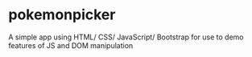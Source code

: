 # pokemonpicker

A simple app using HTML/ CSS/ JavaScript/ Bootstrap for use to demo features of JS and DOM manipulation
